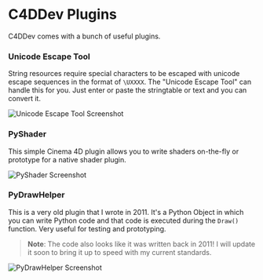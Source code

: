 # C4DDev Plugins

C4DDev comes with a bunch of useful plugins.

### Unicode Escape Tool

String resources require special characters to be escaped with unicode
escape sequences in the format of `\UXXXX`. The "Unicode Escape Tool"
can handle this for you. Just enter or paste the stringtable or text
and you can convert it.

![Unicode Escape Tool Screenshot](https://i.imgur.com/Phon0PT.png)

### PyShader

This simple Cinema 4D plugin allows you to write shaders on-the-fly or
prototype for a native shader plugin.

![PyShader Screenshot](http://i.imgur.com/3NKksrW.png)

### PyDrawHelper

This is a very old plugin that I wrote in 2011. It's a Python Object in which you can
write Python code and that code is executed during the `Draw()` function. Very useful
for testing and prototyping.

> __Note__: The code also looks like it was written back in 2011! I will update it
> soon to bring it up to speed with my current standards.

![PyDrawHelper Screenshot](https://i.imgur.com/xyY4btk.png)
